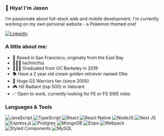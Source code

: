 ### 👋 Hiya! I'm Jason

I’m passionate about full-stack web and mobile development. I'm currently working on my own personal website - a Pokemon themed one!

<a href="https://www.linkedin.com/in/jason-chiou/">

![LinkedIn](https://img.shields.io/badge/jasonchiou-%230077B5.svg?style=flat-square&logo=linkedin&logoColor=white)

</a>

### A little about me:

<ul>
  <li>📍  Based in San Francisco, originally from the East Bay</li>
  <li>🙋🏻‍♂️  he/him/his</li>
  <li>👨🏻‍🎓  Graduated from UC Berkeley in 2019</li>
  <li>🐕  Have a 2 year old cream golden retriever named Ollie</li>
  <li>🏀  Huge GS Warriors fan (since 2005)</li>
  <li>🎮  Hit Radiant (top 500) in Valorant</li>
  <li>✅  Open to work, currently looking for FE or FS SWE roles</li>
</ul>

### Languages & Tools
	
![JavaScript](https://img.shields.io/badge/javascript-%23323330.svg?style=flat-square&logo=javascript&logoColor=%23F7DF1E) 
![TypeScript](https://img.shields.io/badge/typescript-%23007ACC.svg?style=flat-square&logo=typescript&logoColor=white) 
![React](https://img.shields.io/badge/react-%2320232a.svg?style=flat-square&logo=react&logoColor=%2361DAFB) 
![React Native](https://img.shields.io/badge/react_native-%2320232a.svg?style=flat-square&logo=react&logoColor=%2361DAFB) 
![NodeJS](https://img.shields.io/badge/node.js-6DA55F?style=flat-square&logo=node.js&logoColor=white) 
![Next JS](https://img.shields.io/badge/Next-black?style=flat-square&logo=next.js&logoColor=white) 
![Express.js](https://img.shields.io/badge/express.js-%23404d59.svg?style=flat-square&logo=express&logoColor=%2361DAFB) 
![Postgres](https://img.shields.io/badge/postgres-%23316192.svg?style=flat-square&logo=postgresql&logoColor=white) 
![MongoDB](https://img.shields.io/badge/firebase-%23039BE5.svg?style=flat-square&logo=firebase) 
![Expo](https://img.shields.io/badge/expo-1C1E24?style=flat-square&logo=expo&logoColor=#D04A37) 
![Webpack](https://img.shields.io/badge/webpack-%238DD6F9.svg?style=flat-squaree&logo=webpack&logoColor=black) 
![Styled Components](https://img.shields.io/badge/styled--components-DB7093?style=flat-square&logo=styled-components&logoColor=white) 
![MySQL](https://img.shields.io/badge/mysql-%2300f.svg?style=flat-square&logo=mysql&logoColor=white) 
<!--
**jasonchiou/jasonchiou** is a ✨ _special_ ✨ repository because its `README.md` (this file) appears on your GitHub profile.

-->

